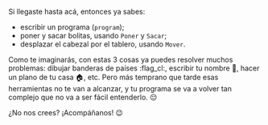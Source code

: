 Si llegaste hasta acá, entonces ya sabes:

- escribir un programa (`program`);
- poner y sacar bolitas, usando `Poner` y `Sacar`;
- desplazar el cabezal por el tablero, usando `Mover`.

Como te imaginarás, con estas 3 cosas ya puedes resolver muchos problemas: dibujar banderas de países :flag_cl:, escribir tu nombre :pencil:, hacer un plano de tu casa :house:, etc. Pero más temprano que tarde esas herramientas no te van a alcanzar, y tu programa se va a volver tan complejo que no va a ser fácil entenderlo. :pensive:

¿No nos crees? ¡Acompáñanos! :wink: